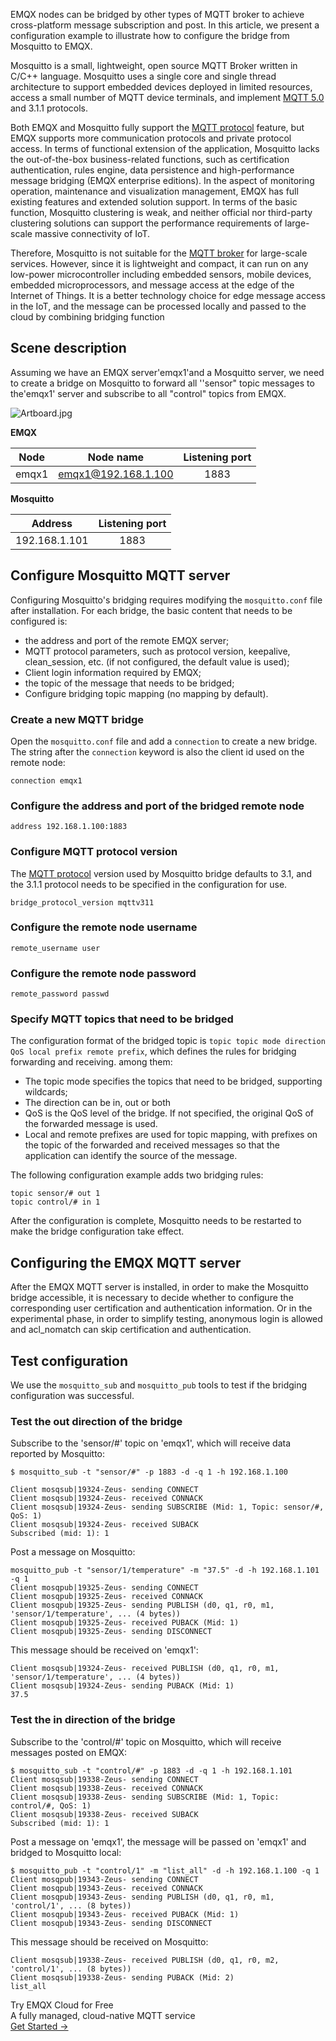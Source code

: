 EMQX nodes can be bridged by other types of MQTT broker to achieve cross-platform message subscription and post. In this article, we present a configuration example to illustrate how to configure the bridge from Mosquitto to EMQX.

Mosquitto is a small, lightweight, open source MQTT Broker written in C/C++ language. Mosquitto uses a single core and single thread architecture to support embedded devices deployed in limited resources, access a small number of MQTT device terminals, and implement [MQTT  5.0](https://www.emqx.com/en/mqtt/mqtt5) and 3.1.1 protocols.

Both EMQX and Mosquitto fully support the [MQTT protocol](https://www.emqx.com/en/mqtt) feature, but EMQX supports more communication protocols and private protocol access. In terms of functional extension of the application, Mosquitto lacks the  out-of-the-box business-related functions, such as certification authentication, rules engine, data persistence and high-performance message bridging (EMQX enterprise editions). In the aspect of monitoring operation, maintenance and visualization management, EMQX has full existing features and extended solution support.  In terms of the basic function, Mosquitto clustering is weak, and neither official nor third-party clustering solutions can support the performance requirements of large-scale massive connectivity of IoT.

Therefore, Mosquitto is not suitable for the [MQTT broker](https://www.emqx.com/en/products/emqx) for large-scale services. However, since it is lightweight and compact, it can run on any low-power microcontroller including embedded sensors, mobile devices, embedded microprocessors, and message access at the edge of the Internet of Things. It is a better technology choice for edge message access in the IoT, and the message can be processed locally and passed to the cloud  by combining bridging function

## Scene description

Assuming we have an EMQX server'emqx1'and a Mosquitto server, we need to create a bridge on Mosquitto to forward all ''sensor" topic messages to the'emqx1' server and subscribe to all "control" topics from EMQX.


![Artboard.jpg](https://assets.emqx.com/images/7a8cbb9dec7ef185338b5e577861b627.jpg)


**EMQX**  

| Node  |      Node name      | Listening port |
| :---: | :-----------------: | :------------: |
| emqx1 | emqx1@192.168.1.100 |      1883      |

**Mosquitto**

|    Address    | Listening port |
| :-----------: | :------------: |
| 192.168.1.101 |      1883      |

## Configure  Mosquitto MQTT server

Configuring Mosquitto's bridging requires modifying the `mosquitto.conf` file after installation. For each bridge, the basic content that needs to be configured is:

- the address and port of the remote EMQX server;
- MQTT protocol parameters, such as protocol version, keepalive, clean_session, etc. (if not configured, the default value is used);
- Client login information required by EMQX;
- the topic of the message that needs to be bridged;
- Configure bridging topic mapping (no mapping by default).

### Create a new MQTT bridge

Open the `mosquitto.conf` file and add a `connection` to create a new bridge. The string after the `connection` keyword is also the client id used on the remote node:

```
connection emqx1
```

### Configure the address and port of the bridged remote node

```
address 192.168.1.100:1883
```

### Configure MQTT protocol version

The [MQTT protocol](https://www.emqx.com/en/mqtt) version used by Mosquitto bridge defaults to 3.1, and the 3.1.1 protocol needs to be specified in the configuration for use.

```
bridge_protocol_version mqttv311
```

### Configure the remote node username

```
remote_username user
```

### Configure the remote node password

```
remote_password passwd
```

### Specify MQTT topics that need to be bridged

The configuration format of the bridged topic is `topic topic mode direction QoS local prefix remote prefix`, which defines the rules for bridging forwarding and receiving. among them:

- The topic mode specifies the topics that need to be bridged, supporting wildcards;
- The direction can be in, out or both
- QoS is the QoS level of the bridge. If not specified, the original QoS of the forwarded message is used.
- Local and remote prefixes are used for topic mapping, with prefixes on the topic of the forwarded and received messages so that the application can identify the source of the message.

The following configuration example adds two bridging rules:

```
topic sensor/# out 1
topic control/# in 1
```

After the configuration is complete, Mosquitto  needs to be restarted to make the bridge configuration take effect.

## Configuring the EMQX MQTT server

After the EMQX MQTT server is installed, in order to make the Mosquitto bridge accessible, it is necessary to decide whether to configure the corresponding user certification and authentication information. Or in the experimental phase, in order to simplify testing,  anonymous login is allowed and acl_nomatch can skip certification and authentication.

## Test configuration

We use the `mosquitto_sub` and `mosquitto_pub` tools to test if the bridging configuration was successful.

### Test the out direction of the bridge

Subscribe to the 'sensor/#' topic on 'emqx1', which will receive data reported by Mosquitto:

```
$ mosquitto_sub -t "sensor/#" -p 1883 -d -q 1 -h 192.168.1.100

Client mosqsub|19324-Zeus- sending CONNECT
Client mosqsub|19324-Zeus- received CONNACK
Client mosqsub|19324-Zeus- sending SUBSCRIBE (Mid: 1, Topic: sensor/#, QoS: 1)
Client mosqsub|19324-Zeus- received SUBACK
Subscribed (mid: 1): 1
```

Post a message on Mosquitto:

```
mosquitto_pub -t "sensor/1/temperature" -m "37.5" -d -h 192.168.1.101 -q 1
Client mosqpub|19325-Zeus- sending CONNECT
Client mosqpub|19325-Zeus- received CONNACK
Client mosqpub|19325-Zeus- sending PUBLISH (d0, q1, r0, m1, 'sensor/1/temperature', ... (4 bytes))
Client mosqpub|19325-Zeus- received PUBACK (Mid: 1)
Client mosqpub|19325-Zeus- sending DISCONNECT
```

This message should be received on 'emqx1':

```
Client mosqsub|19324-Zeus- received PUBLISH (d0, q1, r0, m1, 'sensor/1/temperature', ... (4 bytes))
Client mosqsub|19324-Zeus- sending PUBACK (Mid: 1)
37.5
```



### Test the in direction of the bridge

Subscribe to the 'control/#' topic on Mosquitto, which will receive messages posted on EMQX:

```
$ mosquitto_sub -t "control/#" -p 1883 -d -q 1 -h 192.168.1.101
Client mosqsub|19338-Zeus- sending CONNECT
Client mosqsub|19338-Zeus- received CONNACK
Client mosqsub|19338-Zeus- sending SUBSCRIBE (Mid: 1, Topic: control/#, QoS: 1)
Client mosqsub|19338-Zeus- received SUBACK
Subscribed (mid: 1): 1
```

Post a message on 'emqx1', the message will be passed on 'emqx1' and bridged to Mosquitto local:

```
$ mosquitto_pub -t "control/1" -m "list_all" -d -h 192.168.1.100 -q 1
Client mosqpub|19343-Zeus- sending CONNECT
Client mosqpub|19343-Zeus- received CONNACK
Client mosqpub|19343-Zeus- sending PUBLISH (d0, q1, r0, m1, 'control/1', ... (8 bytes))
Client mosqpub|19343-Zeus- received PUBACK (Mid: 1)
Client mosqpub|19343-Zeus- sending DISCONNECT
```

This message should be received on Mosquitto:

```
Client mosqsub|19338-Zeus- received PUBLISH (d0, q1, r0, m2, 'control/1', ... (8 bytes))
Client mosqsub|19338-Zeus- sending PUBACK (Mid: 2)
list_all
```


<section class="promotion">
    <div>
        Try EMQX Cloud for Free
        <div class="is-size-14 is-text-normal has-text-weight-normal">A fully managed, cloud-native MQTT service</div>
    </div>
    <a href="https://accounts.emqx.com/signup?continue=https://cloud-intl.emqx.com/console/deployments/0?oper=new" class="button is-gradient px-5">Get Started →</a>
</section>
